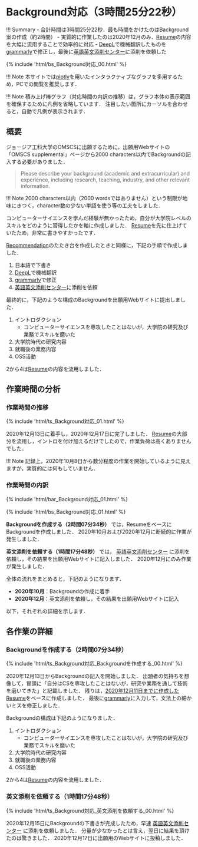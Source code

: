 # Background対応（3時間25分22秒）

!!! Summary
    - 合計時間は3時間25分22秒．最も時間をかけたのはBackground案の作成（約2時間）
    - 実質的に作業したのは2020年12月のみ．[Resume](https://kakeami.github.io/road-to-gatech/resume/)の内容を大幅に流用することで効率的に対応
    - [DeepL](https://www.deepl.com/ja/translator)で機械翻訳したものを[grammarly](https://www.grammarly.com/)で修正し，最後に[英語英文添削センター](https://www.speedtensaku.com/)に添削を依頼した

{% include 'html/bs_Background対応_00.html' %}

!!! Note
    本サイトでは[plotly](https://plotly.com/python/)を用いたインタラクティブなグラフを多用するため，PCでの閲覧を推奨します．

!!! Note
    積み上げ棒グラフ（対応時間の内訳の推移）は，グラフ本体の表示範囲を確保するために凡例を省略しています．
    注目したい箇所にカーソルを合わせると，自動で凡例が表示されます．

## 概要

ジョージア工科大学のOMSCSに出願するために，出願用Webサイトの「OMSCS supplemental」ページから2000 characters以内でBackgroundの記入する必要がありました．

> Please describe your background (academic and extracurricular) and experience, including research, teaching, industry, and other relevant information.

!!! Note
    2000 characters以内（2000 wordsではありません）という制限が地味にきつく，character数の少ない単語を使う等の工夫をしました．

コンピューターサイエンスを学んだ経験が無かったため，自分が大学院レベルのスキルをどのように習得したかを軸に作成しました．
[Resume](https://kakeami.github.io/road-to-gatech/resume/)を先に仕上げていたため，非常に書きやすかったです．

[Recommendation](https://kakeami.github.io/road-to-gatech/reco/)のたたき台を作成したときと同様に，下記の手順で作成しました．

1. 日本語で下書き
2. [DeepL](https://www.deepl.com/ja/translator)で機械翻訳
3. [grammarly](https://www.grammarly.com/)で修正
4. [英語英文添削センター](https://www.speedtensaku.com/)に添削を依頼

最終的に，下記のような構成のBackgroundを出願用Webサイトに提出しました．

1. イントロダクション
    - コンピューターサイエンスを専攻したことはないが，大学院の研究及び業務でスキルを磨いた
2. 大学院時代の研究内容
3. 就職後の業務内容
4. OSS活動

2から4は[Resume](https://kakeami.github.io/road-to-gatech/resume/)の内容を流用しました．

## 作業時間の分析

### 作業時間の推移

{% include 'html/ts_Background対応_01.html' %}

2020年12月13日に着手し，2020年12月17日に完了しました．
[Resume](https://kakeami.github.io/road-to-gatech/resume/)の大部分を流用し，イントロを付け加えるだけでしたので，作業負荷は高くありませんでした．

!!! Note
    記録上，2020年10月8日から数分程度の作業を開始しているように見えますが，実質的には何もしていません．

### 作業時間の内訳

{% include 'html/bar_Background対応_01.html' %}

{% include 'html/bs_Background対応_01.html' %}

**Backgroundを作成する（2時間07分34秒）**
では，ResumeをベースにBackgroundを作成しました．
2020年10月および2020年12月に断続的に作業が発生しました．

**英文添削を依頼する（1時間17分48秒）**
では，
[英語英文添削センター](https://www.speedtensaku.com/)
に添削を依頼し，その結果を出願用Webサイトに記入しました．
2020年12月にのみ作業が発生しました．

全体の流れをまとめると，下記のようになります．

- **2020年10月**：Backgroundの作成に着手
- **2020年12月**：英文添削を依頼し，その結果を出願用Webサイトに記入

以下，それぞれの詳細を示します．

## 各作業の詳細

### Backgroundを作成する（2時間07分34秒）

{% include 'html/ts_Background対応_Backgroundを作成する_00.html' %}

2020年12月13日からBackgroundの記入を開始しました．
出題者の気持ちを想像して，冒頭に「自分はCSを専攻したことはないが，研究や業務を通して技術を磨いてきた」と記載しました．
残りは，[2020年12月11日までに作成したResume](https://kakeami.github.io/road-to-gatech/resume/)をベースに作成しました．
最後に[grammarly](https://www.grammarly.com/)に入力して，文法上の細かいミスを修正しました．

Backgroundの構成は下記のようになりました．

1. イントロダクション
    - コンピューターサイエンスを専攻したことはないが，大学院の研究及び業務でスキルを磨いた
2. 大学院時代の研究内容
3. 就職後の業務内容
4. OSS活動

2から4は[Resume](https://kakeami.github.io/road-to-gatech/resume/)の内容を流用しました．

### 英文添削を依頼する（1時間17分48秒）

{% include 'html/ts_Background対応_英文添削を依頼する_00.html' %}

2020年12月15日にBackgroundの下書きが完成したため，早速
[英語英文添削センター](https://www.speedtensaku.com/)
に添削を依頼しました．
分量が少なかったとは言え，翌日に結果を頂けたのは驚きました．
2020年12月17日に出願用のWebサイトに投稿しました．
